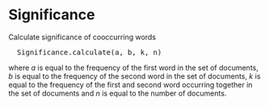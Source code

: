 
# Significance

Calculate significance of cooccurring words

<pre>
  Significance.calculate(a, b, k, n)
</pre>

where *a* is equal to the frequency of the first word in the set of documents,
*b* is equal to the frequency of the second word in the set of documents,
*k* is equal to the frequency of the first and second word occurring together in the set of documents
and *n* is equal to the number of documents.

